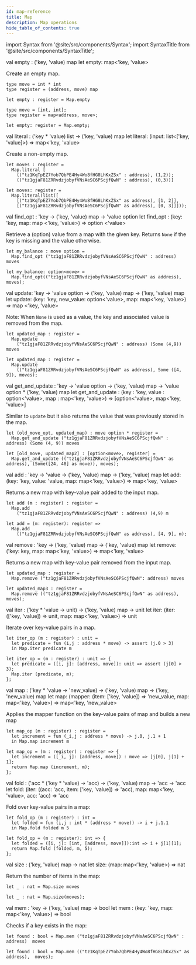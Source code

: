 ```yaml
---
id: map-reference
title: Map
description: Map operations
hide_table_of_contents: true
---
```


import Syntax from '@site/src/components/Syntax';
import SyntaxTitle from '@site/src/components/SyntaxTitle';

<SyntaxTitle syntax="cameligo">
val empty : ('key, 'value) map
</SyntaxTitle>

<SyntaxTitle syntax="jsligo">
let empty: map&lt;'key, 'value&gt;
</SyntaxTitle>

Create an empty map.

<Syntax syntax="cameligo">

```cameligo group=maps
type move = int * int
type register = (address, move) map

let empty : register = Map.empty
```

</Syntax>

<Syntax syntax="jsligo">

```jsligo group=maps
type move = [int, int];
type register = map<address, move>;

let empty: register = Map.empty;
```

</Syntax>

<SyntaxTitle syntax="cameligo">
val literal : ('key * 'value) list -> ('key, 'value) map
</SyntaxTitle>

<SyntaxTitle syntax="jsligo">
let literal: (input: list&lt;['key, 'value]&gt;) => map&lt;'key, 'value&gt;
</SyntaxTitle>

Create a non-empty map.

<Syntax syntax="cameligo">

```cameligo group=maps
let moves : register =
  Map.literal [
    (("tz1KqTpEZ7Yob7QbPE4Hy4Wo8fHG8LhKxZSx" : address), (1,2));
    (("tz1gjaF81ZRRvdzjobyfVNsAeSC6PScjfQwN" : address), (0,3))]
```

</Syntax>

<Syntax syntax="jsligo">

```jsligo group=maps
let moves: register =
  Map.literal(list([
    [("tz1KqTpEZ7Yob7QbPE4Hy4Wo8fHG8LhKxZSx" as address), [1, 2]],
    [("tz1gjaF81ZRRvdzjobyfVNsAeSC6PScjfQwN" as address), [0, 3]]]));
```

</Syntax>

<SyntaxTitle syntax="cameligo">
val find_opt : 'key -> ('key, 'value) map -> 'value option
</SyntaxTitle>

<SyntaxTitle syntax="jsligo">
let find_opt : (key: 'key, map: map &lt;'key, 'value&gt;) => option &lt;'value&gt;
</SyntaxTitle>

Retrieve a (option) value from a map with the given key. Returns
`None` if the key is missing and the value otherwise.

<Syntax syntax="cameligo">

```cameligo group=maps
let my_balance : move option =
  Map.find_opt ("tz1gjaF81ZRRvdzjobyfVNsAeSC6PScjfQwN" : address) moves
```

</Syntax>

<Syntax syntax="jsligo">

```jsligo group=maps
let my_balance: option<move> =
  Map.find_opt(("tz1gjaF81ZRRvdzjobyfVNsAeSC6PScjfQwN" as address), moves);
```

</Syntax>

<SyntaxTitle syntax="cameligo">
val update: 'key -> 'value option -> ('key, 'value) map -> ('key, 'value) map
</SyntaxTitle>

<SyntaxTitle syntax="jsligo">
let update: (key: 'key, new_value: option&lt;'value&gt;, map: map&lt;'key, 'value&gt;) => map &lt;'key, 'value&gt;
</SyntaxTitle>

Note: When `None` is used as a value, the key and associated value is
removed from the map.

<Syntax syntax="cameligo">

```cameligo group=maps
let updated_map : register =
  Map.update
    ("tz1gjaF81ZRRvdzjobyfVNsAeSC6PScjfQwN" : address) (Some (4,9)) moves
```

</Syntax>

<Syntax syntax="jsligo">

```jsligo group=maps
let updated_map : register =
  Map.update
    (("tz1gjaF81ZRRvdzjobyfVNsAeSC6PScjfQwN" as address), Some ([4, 9]), moves);
```

</Syntax>

<SyntaxTitle syntax="cameligo">
val get_and_update : 'key -> 'value option -> ('key, 'value) map -> 'value option * ('key, 'value) map
</SyntaxTitle>

<SyntaxTitle syntax="jsligo">
let get_and_update : (key : 'key, value : option&lt;'value&gt;, map : map&lt;'key, 'value&gt;) => [option&lt;'value&gt;, map&lt;'key, 'value&gt;]
</SyntaxTitle>

Similar to `update` but it also returns the value that was previously
stored in the map.

<Syntax syntax="cameligo">

```cameligo group=maps
let (old_move_opt, updated_map) : move option * register =
  Map.get_and_update ("tz1gjaF81ZRRvdzjobyfVNsAeSC6PScjfQwN" : address) (Some (4, 9)) moves
```

</Syntax>

<Syntax syntax="jsligo">

```jsligo group=maps
let [old_move, updated_map2] : [option<move>, register] =
  Map.get_and_update (("tz1gjaF81ZRRvdzjobyfVNsAeSC6PScjfQwN" as address), (Some([24, 48] as move)), moves);
```

</Syntax>

<SyntaxTitle syntax="cameligo">
val add : 'key -> 'value -> ('key, 'value) map  -> ('key, 'value) map
</SyntaxTitle>

<SyntaxTitle syntax="jsligo">
let add: (key: 'key, value: 'value, map: map&lt;'key, 'value&gt;) => map&lt;'key, 'value&gt;
</SyntaxTitle>

Returns a new map with key-value pair added to the input map.

<Syntax syntax="cameligo">

```cameligo group=maps
let add (m : register) : register =
  Map.add
    ("tz1gjaF81ZRRvdzjobyfVNsAeSC6PScjfQwN" : address) (4,9) m
```

</Syntax>

<Syntax syntax="jsligo">

```jsligo group=maps
let add = (m: register): register =>
  Map.add
    (("tz1gjaF81ZRRvdzjobyfVNsAeSC6PScjfQwN" as address), [4, 9], m);
```

</Syntax>

<SyntaxTitle syntax="cameligo">
val remove : 'key -> ('key, 'value) map -> ('key, 'value) map
</SyntaxTitle>

<SyntaxTitle syntax="jsligo">
let remove: ('key: key, map: map&lt;'key, 'value&gt;) => map&lt;'key, 'value&gt;
</SyntaxTitle>

Returns a new map with key-value pair removed from the input map.

<Syntax syntax="cameligo">

```cameligo group=maps
let updated_map : register =
  Map.remove ("tz1gjaF81ZRRvdzjobyfVNsAeSC6PScjfQwN": address) moves
```

</Syntax>

<Syntax syntax="jsligo">

```jsligo group=maps
let updated_map3 : register =
  Map.remove (("tz1gjaF81ZRRvdzjobyfVNsAeSC6PScjfQwN" as address), moves);
```

</Syntax>

<SyntaxTitle syntax="cameligo">
val iter : ('key * 'value -> unit) -> ('key, 'value) map -> unit
</SyntaxTitle>

<SyntaxTitle syntax="jsligo">
let iter: (iter: (['key, 'value]) => unit, map: map&lt;'key, 'value&gt;) => unit
</SyntaxTitle>

Iterate over key-value pairs in a map.

<Syntax syntax="cameligo">

```cameligo group=maps
let iter_op (m : register) : unit =
  let predicate = fun (i,j : address * move) -> assert (j.0 > 3)
  in Map.iter predicate m
```

</Syntax>

<Syntax syntax="jsligo">

```jsligo group=maps
let iter_op = (m : register) : unit => {
  let predicate = ([i, j]: [address, move]): unit => assert (j[0] > 3);
  Map.iter (predicate, m);
};
```

</Syntax>

<SyntaxTitle syntax="cameligo">
val map : ('key * 'value -> 'new_value) -> ('key, 'value) map -> ('key, 'new_value) map
</SyntaxTitle>

<SyntaxTitle syntax="jsligo">
let map: (mapper: (item: ['key, 'value]) => 'new_value, map: map&lt;'key, 'value&gt;) => map&lt;'key, 'new_value&gt;
</SyntaxTitle>

Applies the mapper function on the key-value pairs of map and builds a new map

<Syntax syntax="cameligo">

```cameligo group=maps
let map_op (m : register) : register =
  let increment = fun (_i,j : address * move) -> j.0, j.1 + 1
  in Map.map increment m
```

</Syntax>

<Syntax syntax="jsligo">

```jsligo group=maps
let map_op = (m : register) : register => {
  let increment = ([_i, j]: [address, move]) : move => [j[0], j[1] + 1];
  return Map.map (increment, m);
};
```

</Syntax>

<SyntaxTitle syntax="cameligo">
val fold : ('acc * ('key * 'value) -> 'acc) -> ('key, 'value) map -> 'acc -> 'acc
</SyntaxTitle>

<SyntaxTitle syntax="jsligo">
let fold: (iter: ((acc: 'acc, item: ['key, 'value]) => 'acc), map: map&lt;'key, 'value&gt;, acc: 'acc) => 'acc
</SyntaxTitle>

Fold over key-value pairs in a map:

<Syntax syntax="cameligo">

```cameligo group=maps
let fold_op (m : register) : int =
  let folded = fun (i,j : int * (address * move)) -> i + j.1.1
  in Map.fold folded m 5
```

</Syntax>

<Syntax syntax="jsligo">

```jsligo group=maps
let fold_op = (m : register): int => {
  let folded = ([i, j]: [int, [address, move]]):int => i + j[1][1];
  return Map.fold (folded, m, 5);
};
```

</Syntax>

<SyntaxTitle syntax="cameligo">
val size : ('key, 'value) map -> nat
</SyntaxTitle>

<SyntaxTitle syntax="jsligo">
let size: (map: map&lt;'key, 'value&gt;) => nat
</SyntaxTitle>

Return the number of items in the map:

<Syntax syntax="cameligo">

```cameligo group=maps
let _ : nat = Map.size moves
```

</Syntax>

<Syntax syntax="jsligo">

```jsligo group=maps
let _ : nat = Map.size(moves);
```

</Syntax>

<SyntaxTitle syntax="cameligo">
val mem : 'key -> ('key, 'value) map -> bool
</SyntaxTitle>

<SyntaxTitle syntax="jsligo">
let mem : (key: 'key, map: map&lt;'key, 'value&gt;) => bool
</SyntaxTitle>

Checks if a key exists in the map:

<Syntax syntax="cameligo">

```cameligo group=maps
let found : bool = Map.mem ("tz1gjaF81ZRRvdzjobyfVNsAeSC6PScjfQwN" : address)  moves
```

</Syntax>

<Syntax syntax="jsligo">

```jsligo group=maps
let found : bool = Map.mem (("tz1KqTpEZ7Yob7QbPE4Hy4Wo8fHG8LhKxZSx" as address),  moves);
```

</Syntax>
